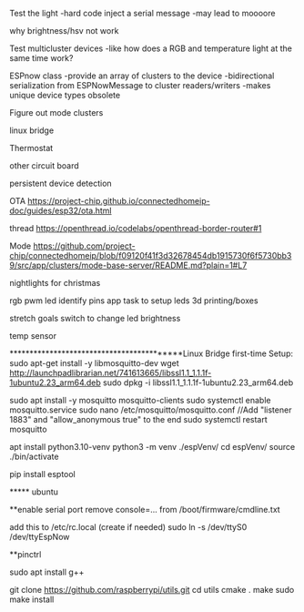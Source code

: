 Test the light
    -hard code inject a serial message
    -may lead to moooore

why brightness/hsv not work

Test multicluster devices
    -like how does a RGB and temperature light at the same time work?

ESPnow class
    -provide an array of clusters to the device
    -bidirectional serialization from ESPNowMessage to cluster readers/writers
    -makes unique device types obsolete

Figure out mode clusters

linux bridge

Thermostat

other circuit board

persistent device detection


OTA
https://project-chip.github.io/connectedhomeip-doc/guides/esp32/ota.html

thread
https://openthread.io/codelabs/openthread-border-router#1

Mode
https://github.com/project-chip/connectedhomeip/blob/f09120f41f3d32678454db1915730f6f5730bb39/src/app/clusters/mode-base-server/README.md?plain=1#L7



nightlights for christmas

rgb pwm led
identify pins
app task to setup leds
3d printing/boxes

stretch goals
switch to change led brightness

temp sensor


******************************************Linux Bridge first-time Setup:
sudo apt-get install -y libmosquitto-dev
wget http://launchpadlibrarian.net/741613665/libssl1.1_1.1.1f-1ubuntu2.23_arm64.deb
sudo dpkg -i libssl1.1_1.1.1f-1ubuntu2.23_arm64.deb 

sudo apt install -y mosquitto mosquitto-clients
sudo systemctl enable mosquitto.service
sudo nano /etc/mosquitto/mosquitto.conf
//Add "listener 1883" and "allow_anonymous true" to the end
sudo systemctl restart mosquitto

apt install python3.10-venv
python3 -m venv ./espVenv/
cd espVenv/
source ./bin/activate

pip install esptool



***** ubuntu

**enable serial port
remove console=... from /boot/firmware/cmdline.txt

add this to /etc/rc.local (create if needed)
sudo ln -s /dev/ttyS0 /dev/ttyEspNow

**pinctrl

sudo apt install g++

git clone https://github.com/raspberrypi/utils.git
cd utils
cmake .
make
sudo make install
